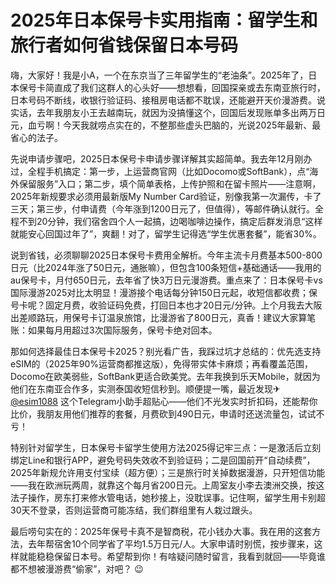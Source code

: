 # 2025年日本保号卡实用指南：留学生和旅行者如何省钱保留日本号码

嗨，大家好！我是小A，一个在东京当了三年留学生的“老油条”。2025年了，日本保号卡简直成了我们这群人的心头好——想想看，回国探亲或去东南亚旅行时，日本号码不断线，收银行验证码、接租房电话都不耽误，还能避开天价漫游费。说实话，去年我朋友小王去越南玩，就因为没搞懂这个，回国后发现账单多出两万日元，血亏啊！今天我就唠点实在的，不整那些虚头巴脑的，光说2025年最新、最省心的法子。

先说申请步骤吧，2025日本保号卡申请步骤详解其实超简单。我去年12月刚办过，全程手机搞定：第一步，上运营商官网（比如Docomo或SoftBank），点“海外保留服务”入口；第二步，填个简单表格，上传护照和在留卡照片——注意啊，2025年新规要求必须用最新版My Number Card验证，别像我第一次漏传，卡了三天；第三步，付申请费（今年涨到1200日元了，但值得），等邮件确认就行。全程不到20分钟，我们宿舍四个人一起搞，边喝咖啡边操作，搞定后群发消息“这样就能安心回国过年了”，爽翻！对了，留学生记得选“学生优惠套餐”，能省30%。

说到省钱，必须聊聊2025日本保号卡费用全解析。今年主流卡月费基本500-800日元（比2024年涨了50日元，通胀嘛），但包含100条短信+基础通话——我用的au保号卡，月付650日元，去年省了快3万日元漫游费。重点来了：日本保号卡vs国际漫游2025对比太明显！漫游接个电话每分钟150日元起，收短信都收费；保号卡呢？固定月费，收验证码免费，打回日本也才20日元/分钟。上个月我去大阪出差顺路玩，用保号卡订温泉旅馆，比漫游省了800日元，真香！建议大家算笔账：如果每月用超过3次国际服务，保号卡绝对回本。

那如何选择最佳日本保号卡2025？别光看广告，我踩过坑才总结的：优先选支持eSIM的（2025年90%运营商都推这版），免得带实体卡麻烦；再看覆盖范围，Docomo在欧美弱些，SoftBank更适合欧美党。去年我换到乐天Mobile，就因为他们在东南亚合作多，实测泰国收短信秒到。顺便提一嘴，最近发现✈[@esim1088](https://t.me/s/esim1088) 这个Telegram小助手超贴心——他们不光发实时折扣码，还能帮你比价，我朋友用他们推荐的套餐，月费砍到490日元，申请时还送流量包，试试不亏！

特别针对留学生，日本保号卡留学生使用方法2025得记牢三点：一是激活后立刻绑定Line和银行APP，避免号码失效收不到验证码；二是回国前开“自动续费”，2025年新规允许用支付宝续（超方便）；三是旅行时关掉数据漫游，只开短信功能——我在欧洲玩两周，就靠这个每月省200日元。上周室友小李去澳洲交换，按这法子操作，房东打来修水管电话，她秒接上，没耽误事。记住啊，留学生用卡别超30天不登录，否则运营商可能冻结，我们群组里有人栽过跟头。

最后唠句实在的：2025年保号卡真不是智商税，花小钱办大事。我在用的这套方法，去年帮宿舍10个同学省了平均1.5万日元/人。大家申请时别慌，按步骤来，这样就能稳稳保留日本号。希望帮到你！有啥疑问随时留言，我看到就回——毕竟谁都不想被漫游费“偷家”，对吧？ 😉
